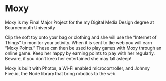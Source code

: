 # Moxy

Moxy is my Final Major Project for the my Digital Media Design degree at Bournemouth University. 

Clip the soft toy onto your bag or clothing and she will use the “Internet of Things” to monitor your activity. When it is sent to the web you will earn “Moxy Points.” These can then be used to play games with Moxy through an online game. Keep her happy by earning points to play with her regularly. Beware, if you don’t keep her entertained she may fall asleep! 

Moxy is built with Photon, a Wi-Fi enabled microcontroller, and Johnny Five.io, the Node library that bring robotics to the web.
